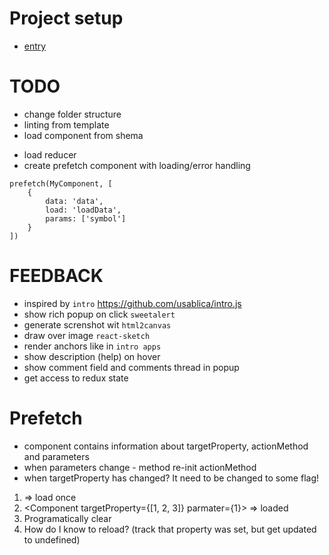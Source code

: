# Project setup

- [entry](https://github.com/Microsoft/TypeScript-React-Starter)

# TODO

- change folder structure
- linting from template
- load component from shema

* load reducer
* create prefetch component with loading/error handling

```
prefetch(MyComponent, [
    {
        data: 'data',
        load: 'loadData',
        params: ['symbol']
    }
])
```

# FEEDBACK

- inspired by `intro` https://github.com/usablica/intro.js
- show rich popup on click `sweetalert`
- generate screnshot wit `html2canvas`
- draw over image `react-sketch`
- render anchors like in `intro apps`
- show description (help) on hover
- show comment field and comments thread in popup
- get access to redux state

# Prefetch

- component contains information about targetProperty, actionMethod and parameters
- when parameters change - method re-init actionMethod
- when targetProperty has changed? It need to be changed to some flag!

1. <Component targetProperty={undefined} parmater={1}> => load once
2. <Component targetProperty={[1, 2, 3]} parmater={1}> => loaded
3. Programatically clear <Component targetProperty={undefined} parmater={1}>
4. How do I know to reload? (track that property was set, but get updated to undefined)
